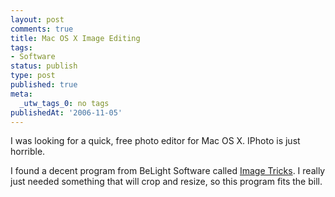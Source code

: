 ```yaml
---
layout: post
comments: true
title: Mac OS X Image Editing
tags:
- Software
status: publish
type: post
published: true
meta:
  _utw_tags_0: no tags
publishedAt: '2006-11-05'
---
```


I was looking for a quick, free photo editor for Mac OS X. IPhoto is just horrible.

I found a decent program from BeLight Software called <a title="Image Tricks" href="https://www.belightsoft.com/products/imagetricks/overview.php">Image Tricks</a>. I really just needed something that will crop and resize, so this program fits the bill.
